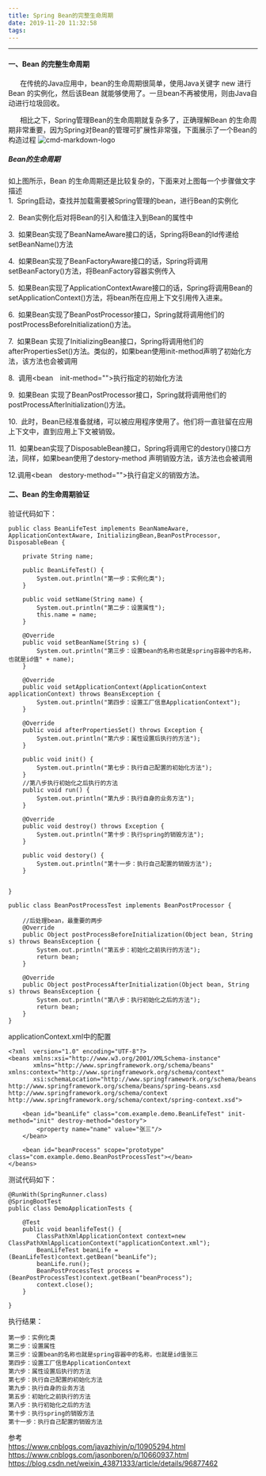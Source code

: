 ```yaml
---
title: Spring Bean的完整生命周期
date: 2019-11-20 11:32:58
tags:
---
```


------
#### 一、Bean 的完整生命周期

&nbsp;&nbsp;&nbsp;&nbsp;&nbsp;&nbsp;在传统的Java应用中，bean的生命周期很简单，使用Java关键字 new 进行Bean 的实例化，然后该Bean 就能够使用了。一旦bean不再被使用，则由Java自动进行垃圾回收。

&nbsp;&nbsp;&nbsp;&nbsp;&nbsp;&nbsp;相比之下，Spring管理Bean的生命周期就复杂多了，正确理解Bean 的生命周期非常重要，因为Spring对Bean的管理可扩展性非常强，下面展示了一个Bean的构造过程
![cmd-markdown-logo](http://139.224.113.197/20191121145053.jpg)

##### Bean的生命周期
如上图所示，Bean 的生命周期还是比较复杂的，下面来对上图每一个步骤做文字描述<br>
1.&nbsp;&nbsp;Spring启动，查找并加载需要被Spring管理的bean，进行Bean的实例化<br>

2.&nbsp;&nbsp;Bean实例化后对将Bean的引入和值注入到Bean的属性中<br>

3.&nbsp;&nbsp;如果Bean实现了BeanNameAware接口的话，Spring将Bean的Id传递给setBeanName()方法<br>

4.&nbsp;&nbsp;如果Bean实现了BeanFactoryAware接口的话，Spring将调用setBeanFactory()方法，将BeanFactory容器实例传入<br>

5.&nbsp;&nbsp;如果Bean实现了ApplicationContextAware接口的话，Spring将调用Bean的setApplicationContext()方法，将bean所在应用上下文引用传入进来。<br>

6.&nbsp;&nbsp;如果Bean实现了BeanPostProcessor接口，Spring就将调用他们的postProcessBeforeInitialization()方法。<br>

7.&nbsp;&nbsp;如果Bean 实现了InitializingBean接口，Spring将调用他们的afterPropertiesSet()方法。类似的，如果bean使用init-method声明了初始化方法，该方法也会被调用<br>

8.&nbsp;&nbsp;调用<bean　init-method="">执行指定的初始化方法

9.&nbsp;&nbsp;如果Bean 实现了BeanPostProcessor接口，Spring就将调用他们的postProcessAfterInitialization()方法。<br>

10.&nbsp;&nbsp;此时，Bean已经准备就绪，可以被应用程序使用了。他们将一直驻留在应用上下文中，直到应用上下文被销毁。<br>

11.&nbsp;&nbsp;如果bean实现了DisposableBean接口，Spring将调用它的destory()接口方法，同样，如果bean使用了destory-method 声明销毁方法，该方法也会被调用<br>

12.调用<bean　destory-method="">执行自定义的销毁方法。

#### 二、Bean 的生命周期验证
验证代码如下：
```
public class BeanLifeTest implements BeanNameAware, ApplicationContextAware, InitializingBean,BeanPostProcessor, DisposableBean {

    private String name;

    public BeanLifeTest() {
        System.out.println("第一步：实例化类");
    }

    public void setName(String name) {
        System.out.println("第二步：设置属性");
        this.name = name;
    }

    @Override
    public void setBeanName(String s) {
        System.out.println("第三步：设置bean的名称也就是spring容器中的名称，也就是id值" + name);
    }

    @Override
    public void setApplicationContext(ApplicationContext applicationContext) throws BeansException {
        System.out.println("第四步：设置工厂信息ApplicationContext");
    }

    @Override
    public void afterPropertiesSet() throws Exception {
        System.out.println("第六步：属性设置后执行的方法");
    }

    public void init() {
        System.out.println("第七步：执行自己配置的初始化方法");
    }
    //第八步执行初始化之后执行的方法
    public void run() {
        System.out.println("第九步：执行自身的业务方法");
    }

    @Override
    public void destroy() throws Exception {
        System.out.println("第十步：执行spring的销毁方法");
    }

    public void destory() {
        System.out.println("第十一步：执行自己配置的销毁方法");
    }


}
```

```
public class BeanPostProcessTest implements BeanPostProcessor {

    //后处理bean，最重要的两步
    @Override
    public Object postProcessBeforeInitialization(Object bean, String s) throws BeansException {
        System.out.println("第五步：初始化之前执行的方法");
        return bean;
    }

    @Override
    public Object postProcessAfterInitialization(Object bean, String s) throws BeansException {
        System.out.println("第八步：执行初始化之后的方法");
        return bean;
    }
}
```
applicationContext.xml中的配置

```
<?xml  version="1.0" encoding="UTF-8"?>
<beans xmlns:xsi="http://www.w3.org/2001/XMLSchema-instance"
       xmlns="http://www.springframework.org/schema/beans" xmlns:context="http://www.springframework.org/schema/context"
       xsi:schemaLocation="http://www.springframework.org/schema/beans http://www.springframework.org/schema/beans/spring-beans.xsd http://www.springframework.org/schema/context http://www.springframework.org/schema/context/spring-context.xsd">

    <bean id="beanLife" class="com.example.demo.BeanLifeTest" init-method="init" destroy-method="destory">
        <property name="name" value="张三"/>
    </bean>

    <bean id="beanProcess" scope="prototype" class="com.example.demo.BeanPostProcessTest"></bean>
</beans>
```
测试代码如下：
```
@RunWith(SpringRunner.class)
@SpringBootTest
public class DemoApplicationTests {

	@Test
	public void beanlifeTest() {
		ClassPathXmlApplicationContext context=new ClassPathXmlApplicationContext("applicationContext.xml");
		BeanLifeTest beanLife =(BeanLifeTest)context.getBean("beanLife");
		beanLife.run();
		BeanPostProcessTest process = (BeanPostProcessTest)context.getBean("beanProcess");
		context.close();
	}

}
```
执行结果：

```
第一步：实例化类
第二步：设置属性
第三步：设置bean的名称也就是spring容器中的名称，也就是id值张三
第四步：设置工厂信息ApplicationContext
第六步：属性设置后执行的方法
第七步：执行自己配置的初始化方法
第九步：执行自身的业务方法
第五步：初始化之前执行的方法
第八步：执行初始化之后的方法
第十步：执行spring的销毁方法
第十一步：执行自己配置的销毁方法
```


参考<br>
https://www.cnblogs.com/javazhiyin/p/10905294.html<br>
https://www.cnblogs.com/jasonboren/p/10660937.html<br>
https://blog.csdn.net/weixin_43871333/article/details/96877462




